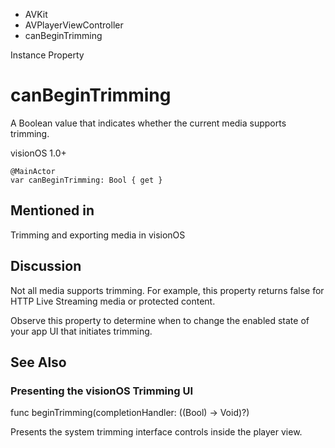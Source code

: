 

- AVKit
- AVPlayerViewController
-  canBeginTrimming 

Instance Property

# canBeginTrimming

A Boolean value that indicates whether the current media supports trimming.

visionOS 1.0+

``` source
@MainActor
var canBeginTrimming: Bool { get }
```

## Mentioned in 

Trimming and exporting media in visionOS

## Discussion

Not all media supports trimming. For example, this property returns false for HTTP Live Streaming media or protected content.

Observe this property to determine when to change the enabled state of your app UI that initiates trimming.

## See Also

### Presenting the visionOS Trimming UI

func beginTrimming(completionHandler: ((Bool) -> Void)?)

Presents the system trimming interface controls inside the player view.

